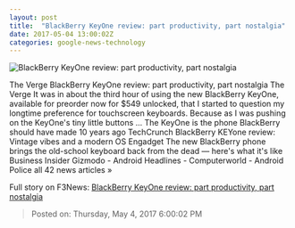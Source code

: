 ```yaml
---
layout: post
title:  "BlackBerry KeyOne review: part productivity, part nostalgia"
date: 2017-05-04 13:00:02Z
categories: google-news-technology
---
```


![BlackBerry KeyOne review: part productivity, part nostalgia](https://cdn0.vox-cdn.com/thumbor/ilOOrMiqI5W1dmiBV8jU46VCK4k=/0x120:2040x1188/fit-in/1200x630/cdn1.vox-cdn.com/uploads/chorus_asset/file/8405597/akrales_170424__1643_0023.0.jpg)

The Verge BlackBerry KeyOne review: part productivity, part nostalgia The Verge It was in about the third hour of using the new BlackBerry KeyOne, available for preorder now for $549 unlocked, that I started to question my longtime preference for touchscreen keyboards. Because as I was pushing on the KeyOne's tiny little buttons ... The KeyOne is the phone BlackBerry should have made 10 years ago TechCrunch BlackBerry KEYone review: Vintage vibes and a modern OS Engadget The new BlackBerry phone brings the old-school keyboard back from the dead — here's what it's like Business Insider Gizmodo - Android Headlines - Computerworld - Android Police all 42 news articles »


Full story on F3News: [BlackBerry KeyOne review: part productivity, part nostalgia](http://www.f3nws.com/n/SvevhG)

> Posted on: Thursday, May 4, 2017 6:00:02 PM

